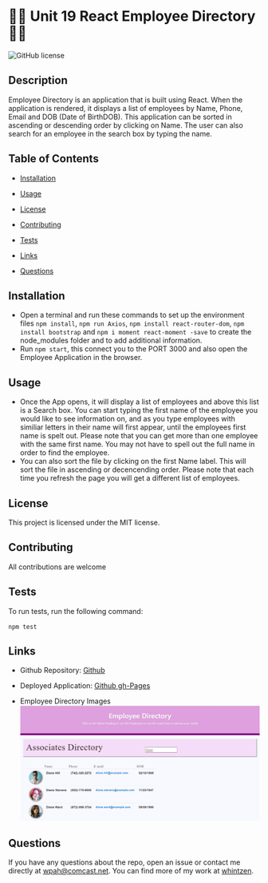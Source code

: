 # :office_worker: Unit 19 React Employee Directory  :woman_office_worker:
  

![GitHub license](https://img.shields.io/badge/license-MIT-blue.svg)


## Description 
Employee Directory is an application that is built using React.  When the application is rendered, it displays a list of employees by Name, Phone, Email and DOB (Date of BirthDOB).  This application can be sorted in ascending or descending order by clicking on Name.  The user can also search for an employee in the search box by typing the name.

## Table of Contents 

* [Installation](#installation)

* [Usage](#usage)

* [License](#license)

* [Contributing](#contributing)

* [Tests](#tests)

* [Links](#links)

* [Questions](#questions)

## Installation
  * Open a terminal and run these commands to set up the environment files `npm install`, `npm run Axios`, `npm install react-router-dom`, `npm install bootstrap` and `npm i moment react-moment -save` to create the node_modules folder and to add additional information.  
  * Run `npm start`, this connect you to the PORT 3000 and also open the Employee Application in the browser.

## Usage
* Once the App opens, it will display a list of employees and above this list is a Search box.   You can start typing the first name of the employee you would like to see information on, and as you type employees with similiar letters in their name will first appear, until the employees first name is spelt out.  Please note that you can get more than one employee with the same first name.  You may not have to spell out the full name in order to find the employee.
* You can also sort the file by clicking on the first Name label.  This will sort the file in ascending or decencending order.  Please note that each time you refresh the page you will get a different list of employees. 

## License
This project is licensed under the MIT license.
  
## Contributing
All contributions are welcome

## Tests
To run tests, run the following command:
```
npm test
```

## Links
* Github Repository:
    [Github](https://github.com/whintzen/Employee-Directory)

* Deployed Application: 
    [Github gh-Pages ](https://whintzen.github.io/Employee-Directory)
  
* Employee Directory Images
     ![Employee Directory](https://github.com/whintzen/Employee-Directory/blob/master/public/Screenshot.jpg)

## Questions
If you have any questions about the repo, open an issue or contact me directly at wpah@comcast.net. You can find more of my work at [whintzen](https://github.com/whintzen/).


